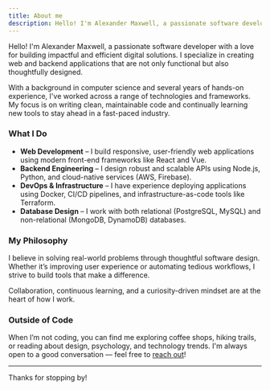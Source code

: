 ```yaml
---
title: About me
description: Hello! I'm Alexander Maxwell, a passionate software developer with a love for building impactful and efficient digital solutions.
---
```


Hello! I'm Alexander Maxwell, a passionate software developer with a love for building impactful and efficient digital solutions. I specialize in creating web and backend applications that are not only functional but also thoughtfully designed.

With a background in computer science and several years of hands-on experience, I've worked across a range of technologies and frameworks. My focus is on writing clean, maintainable code and continually learning new tools to stay ahead in a fast-paced industry.

### What I Do

- **Web Development** – I build responsive, user-friendly web applications using modern front-end frameworks like React and Vue.
- **Backend Engineering** – I design robust and scalable APIs using Node.js, Python, and cloud-native services (AWS, Firebase).
- **DevOps & Infrastructure** – I have experience deploying applications using Docker, CI/CD pipelines, and infrastructure-as-code tools like Terraform.
- **Database Design** – I work with both relational (PostgreSQL, MySQL) and non-relational (MongoDB, DynamoDB) databases.

### My Philosophy

I believe in solving real-world problems through thoughtful software design. Whether it’s improving user experience or automating tedious workflows, I strive to build tools that make a difference.

Collaboration, continuous learning, and a curiosity-driven mindset are at the heart of how I work.

### Outside of Code

When I’m not coding, you can find me exploring coffee shops, hiking trails, or reading about design, psychology, and technology trends. I'm always open to a good conversation — feel free to [reach out](mailto:your.email@example.com)!

---

Thanks for stopping by!

